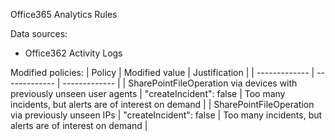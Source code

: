 Office365 Analytics Rules

Data sources: 
- Office362 Activity Logs

Modified policies:
| Policy  | Modified value | Justification |
| ------------- | ------------- | ------------- |
| SharePointFileOperation via devices with previously unseen user agents | "createIncident": false  | Too many incidents, but alerts are of interest on demand |
| SharePointFileOperation via previously unseen IPs | "createIncident": false  | Too many incidents, but alerts are of interest on demand |
